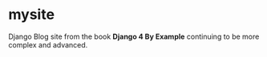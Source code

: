# mysite
Django Blog site from the book **Django 4 By Example** continuing to be more complex and advanced.
